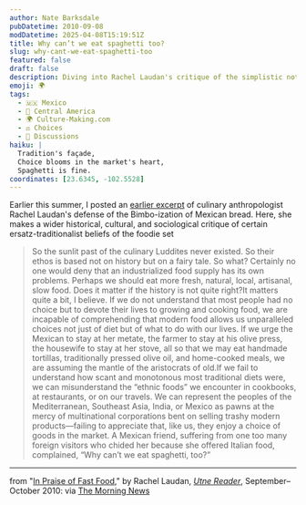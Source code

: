 ```yaml
---
author: Nate Barksdale
pubDatetime: 2010-09-08
modDatetime: 2025-04-08T15:19:51Z
title: Why can’t we eat spaghetti too?
slug: why-cant-we-eat-spaghetti-too
featured: false
draft: false
description: Diving into Rachel Laudan's critique of the simplistic notions surrounding traditional and modern food practices.
emoji: 🌍
tags:
  - 🇲🇽 Mexico
  - 🥑 Central America
  - 🌍 Culture-Making.com
  - ⚖️ Choices
  - 📖 Discussions
haiku: |
  Tradition's façade,  
  Choice blooms in the market's heart,  
  Spaghetti is fine.
coordinates: [23.6345, -102.5528]
---
```


Earlier this summer, I posted an [earlier excerpt](http://www.culture-making.com/post/the_daily_grind) of culinary anthropologist Rachel Laudan's defense of the Bimbo-ization of Mexican bread. Here, she makes a wider historical, cultural, and sociological critique of certain ersatz-traditionalist beliefs of the foodie set

> So the sunlit past of the culinary Luddites never existed. So their ethos is based not on history but on a fairy tale. So what? Certainly no one would deny that an industrialized food supply has its own problems. Perhaps we should eat more fresh, natural, local, artisanal, slow food. Does it matter if the history is not quite right?It matters quite a bit, I believe. If we do not understand that most people had no choice but to devote their lives to growing and cooking food, we are incapable of comprehending that modern food allows us unparalleled choices not just of diet but of what to do with our lives. If we urge the Mexican to stay at her metate, the farmer to stay at his olive press, the housewife to stay at her stove, all so that we may eat handmade tortillas, traditionally pressed olive oil, and home-cooked meals, we are assuming the mantle of the aristocrats of old.If we fail to understand how scant and monotonous most traditional diets were, we can misunderstand the “ethnic foods” we encounter in cookbooks, at restaurants, or on our travels. We can represent the peoples of the Mediterranean, Southeast Asia, India, or Mexico as pawns at the mercy of multi­national corporations bent on selling trashy modern products—failing to appreciate that, like us, they enjoy a choice of goods in the market. A Mexican friend, suffering from one too many foreign visitors who chided her because she offered Italian food, complained, “Why can’t we eat spaghetti, too?”

---

from "[In Praise of Fast Food](http://web.archive.org/web/20160627091651/http://www.utne.com/Environment/Fast-Food-Culinary-Ethos.aspx?page=4)," by Rachel Laudan, [_Utne Reader_](http://web.archive.org/web/20160627091651/http://www.utne.com/Environment/Fast-Food-Culinary-Ethos.aspx?page=4), September–October 2010: via [The Morning News](http://www.themorningnews.org/archives/headlines/2010/August/09/)
